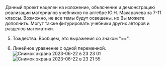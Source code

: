 Данный проект нацелен на изложение, объяснение и демонстрацию реализации материалов учебников по алгебре Ю.Н. Макарачева за 7-11 классы. Возможно, не все темы будут освещены, но Вы можете дополнить. Могут также фигурировать учебники других авторов и разделов математики.

5. Тождества.
 Вообщем, это выражения со знаком "==".
 
7. Линейное уравнение с одной переменной.
![Снимок экрана 2023-06-22 в 23 23 01](https://github.com/IvanNextToJunior/TestMathFunctions/assets/58988299/bfcadf83-946c-4d30-90a9-fa37cbad09d8)
![Снимок экрана 2023-06-22 в 23 21 55](https://github.com/IvanNextToJunior/TestMathFunctions/assets/58988299/d2a6a879-ee0f-4175-a773-ff16eb884480)
